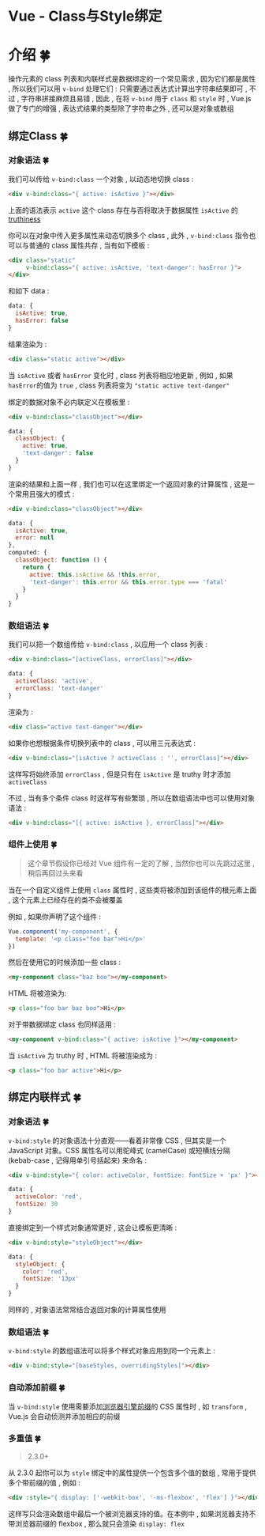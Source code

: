 # Vue - Class与Style绑定

# 介绍  🍀

操作元素的 class 列表和内联样式是数据绑定的一个常见需求 , 因为它们都是属性 , 所以我们可以用 `v-bind` 处理它们 : 只需要通过表达式计算出字符串结果即可 , 不过 , 字符串拼接麻烦且易错 , 因此 , 在将 `v-bind` 用于 `class` 和 `style` 时 , Vue.js 做了专门的增强 , 表达式结果的类型除了字符串之外 , 还可以是对象或数组


<extoc></extoc>

## 绑定Class  🍀

### 对象语法  🍀

我们可以传给 `v-bind:class` 一个对象 , 以动态地切换 class : 

```html
<div v-bind:class="{ active: isActive }"></div>
```

上面的语法表示 `active` 这个 class 存在与否将取决于数据属性 `isActive` 的 [truthiness](https://developer.mozilla.org/zh-CN/docs/Glossary/Truthy)

你可以在对象中传入更多属性来动态切换多个 class , 此外 , `v-bind:class` 指令也可以与普通的 class 属性共存 , 当有如下模板 :

```html
<div class="static"
     v-bind:class="{ active: isActive, 'text-danger': hasError }">
</div>
```

和如下 data : 

```javascript
data: {
  isActive: true,
  hasError: false
}
```

结果渲染为 : 

```html
<div class="static active"></div>
```

当 `isActive` 或者 `hasError` 变化时 , class 列表将相应地更新 , 例如 , 如果 `hasError`的值为 `true` , class 列表将变为 `"static active text-danger"`

绑定的数据对象不必内联定义在模板里 : 

```html
<div v-bind:class="classObject"></div>
```

```javascript
data: {
  classObject: {
    active: true,
    'text-danger': false
  }
}
```

渲染的结果和上面一样 , 我们也可以在这里绑定一个返回对象的计算属性 , 这是一个常用且强大的模式 : 

```html
<div v-bind:class="classObject"></div>
```

```javascript
data: {
  isActive: true,
  error: null
},
computed: {
  classObject: function () {
    return {
      active: this.isActive && !this.error,
      'text-danger': this.error && this.error.type === 'fatal'
    }
  }
}
```

### 数组语法  🍀

我们可以把一个数组传给 `v-bind:class` , 以应用一个 class 列表 : 

```html
<div v-bind:class="[activeClass, errorClass]"></div>
```

```javascript
data: {
  activeClass: 'active',
  errorClass: 'text-danger'
}
```

渲染为 : 

```html
<div class="active text-danger"></div>
```

如果你也想根据条件切换列表中的 class , 可以用三元表达式 : 

```html
<div v-bind:class="[isActive ? activeClass : '', errorClass]"></div>
```

这样写将始终添加 `errorClass` , 但是只有在 `isActive` 是 truthy 时才添加 `activeClass`

不过 , 当有多个条件 class 时这样写有些繁琐 , 所以在数组语法中也可以使用对象语法 : 

```html
<div v-bind:class="[{ active: isActive }, errorClass]"></div>
```

### 组件上使用  🍀

> 这个章节假设你已经对 Vue 组件有一定的了解 , 当然你也可以先跳过这里 , 稍后再回过头来看

当在一个自定义组件上使用 `class` 属性时 , 这些类将被添加到该组件的根元素上面 , 这个元素上已经存在的类不会被覆盖

例如 , 如果你声明了这个组件 : 

```javascript
Vue.component('my-component', {
  template: '<p class="foo bar">Hi</p>'
})
```

然后在使用它的时候添加一些 class : 

```html
<my-component class="baz boo"></my-component>
```

HTML 将被渲染为:

```html
<p class="foo bar baz boo">Hi</p>
```

对于带数据绑定 class 也同样适用 : 

```html
<my-component v-bind:class="{ active: isActive }"></my-component>
```

当 `isActive` 为 truthy 时 , HTML 将被渲染成为 : 

```html
<p class="foo bar active">Hi</p>
```

## 绑定内联样式  🍀

### 对象语法  🍀

`v-bind:style` 的对象语法十分直观——看着非常像 CSS , 但其实是一个 JavaScript 对象。CSS 属性名可以用驼峰式 (camelCase) 或短横线分隔 (kebab-case , 记得用单引号括起来) 来命名 : 

```html
<div v-bind:style="{ color: activeColor, fontSize: fontSize + 'px' }"></div>
```

```javascript
data: {
  activeColor: 'red',
  fontSize: 30
}
```

直接绑定到一个样式对象通常更好 , 这会让模板更清晰 : 

```html
<div v-bind:style="styleObject"></div>
```

```javascript
data: {
  styleObject: {
    color: 'red',
    fontSize: '13px'
  }
}
```

同样的 , 对象语法常常结合返回对象的计算属性使用

### 数组语法  🍀

`v-bind:style` 的数组语法可以将多个样式对象应用到同一个元素上 : 

```html
<div v-bind:style="[baseStyles, overridingStyles]"></div>
```

### 自动添加前缀  🍀

当 `v-bind:style` 使用需要添加[浏览器引擎前缀](https://developer.mozilla.org/zh-CN/docs/Glossary/Vendor_Prefix)的 CSS 属性时 , 如 `transform` , Vue.js 会自动侦测并添加相应的前缀

### 多重值  🍀

> 2.3.0+

从 2.3.0 起你可以为 `style` 绑定中的属性提供一个包含多个值的数组 , 常用于提供多个带前缀的值 , 例如 : 

```html
<div :style="{ display: ['-webkit-box', '-ms-flexbox', 'flex'] }"></div>
```

这样写只会渲染数组中最后一个被浏览器支持的值。在本例中 , 如果浏览器支持不带浏览器前缀的 flexbox , 那么就只会渲染 `display: flex`